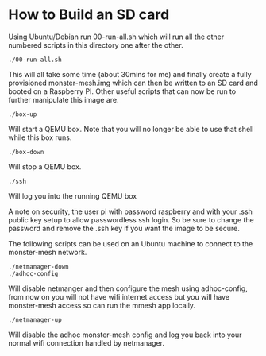 How to Build an SD card
=======================

Using Ubuntu/Debian run 00-run-all.sh which will run all the other 
numbered scripts in this directory one after the other.

	./00-run-all.sh

This will all take some time (about 30mins for me) and finally create a 
fully provisioned monster-mesh.img which can then be written to an SD 
card and booted on a Raspberry PI. Other useful scripts that can now be 
run to further manipulate this image are.

	./box-up

Will start a QEMU box. Note that you will no longer be able to use that 
shell while this box runs.
	
	./box-down

Will stop a QEMU box.

	./ssh
	
Will log you into the running QEMU box


A note on security, the user pi with password raspberry and with your 
.ssh public key setup to allow passwordless ssh login. So be sure to 
change the password and remove the .ssh key if you want the image to be 
secure.


The following scripts can be used on an Ubuntu machine to connect to 
the monster-mesh network.

	./netmanager-down
	./adhoc-config
	
Will disable netmanger and then configure the mesh using adhoc-config, 
from now on you will not have wifi internet access but you will have 
monster-mesh access so can run the mmesh app locally.

	./netmanager-up
	
Will disable the adhoc monster-mesh config and log you back into your 
normal wifi connection handled by netmanager.

